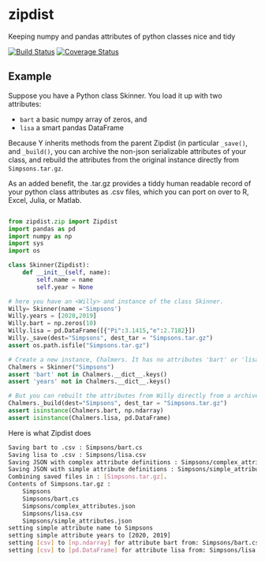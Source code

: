 # zipdist

Keeping numpy and pandas attributes of python classes nice and tidy

[![Build Status](https://travis-ci.com/kmayerb/zipdist.svg?branch=master)](https://travis-ci.com/kmayerb/zipdist)
[![Coverage Status](https://coveralls.io/repos/github/kmayerb/zipdist/badge.svg?branch=master)](https://coveralls.io/github/kmayerb/zipdist?branch=master)

## Example

Suppose you have a Python class Skinner.
You load it up with two attributes:

* `bart` a basic numpy array of zeros, and 
* `lisa` a smart pandas DataFrame

Because Y inherits methods from the parent Zipdist (in particular 
`_save()`, and `_build()`, you can archive the non-json serializable attributes 
of your class, and rebuild the attributes from the original 
instance directly from `Simpsons.tar.gz`.

As an added benefit, the .tar.gz provides a tiddy human readable 
record of your python class attributes as .csv files, 
which you can port on over to R, Excel, Julia, or Matlab.



```python

from zipdist.zip import Zipdist
import pandas as pd
import numpy as np
import sys
import os

class Skinner(Zipdist):
	def __init__(self, name):
		self.name = name
		self.year = None

# here you have an <Willy> and instance of the class Skinner.
Willy= Skinner(name ='Simpsons')
Willy.years = [2020,2019]
Willy.bart = np.zeros(10)
Willy.lisa = pd.DataFrame([{"Pi":3.1415,"e":2.7182}])
Willy._save(dest="Simpsons", dest_tar = "Simpsons.tar.gz")
assert os.path.isfile("Simpsons.tar.gz")

# Create a new instance, Chalmers. It has no attributes 'bart' or 'lisa'
Chalmers = Skinner("Simpsons")
assert 'bart' not in Chalmers.__dict__.keys()
assert 'years' not in Chalmers.__dict__.keys()

# But you can rebuilt the attributes from Willy directly from a archived .tar.gz file
Chalmers._build(dest="Simpsons", dest_tar = "Simpsons.tar.gz")
assert isinstance(Chalmers.bart, np.ndarray)
assert isinstance(Chalmers.lisa, pd.DataFrame)

```

Here is what Zipdist does

```bash
Saving bart to .csv : Simpsons/bart.cs
Saving lisa to .csv : Simpsons/lisa.csv
Saving JSON with complex attribute definitions : Simpsons/complex_attributes.json
Saving JSON with simple attribute definitions : Simpsons/simple_attributes.json
Combining saved files in : [Simpsons.tar.gz].
Contents of Simpsons.tar.gz :
	Simpsons
	Simpsons/bart.cs
	Simpsons/complex_attributes.json
	Simpsons/lisa.csv
	Simpsons/simple_attributes.json
setting simple attribute name to Simpsons
setting simple attribute years to [2020, 2019]
setting [csv] to [np.ndarray] for attribute bart from: Simpsons/bart.cs
setting [csv] to [pd.DataFrame] for attribute lisa from: Simpsons/lisa.csv
```
